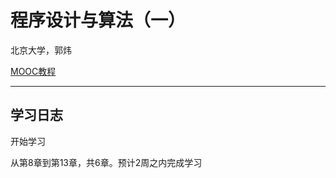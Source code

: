 # 程序设计与算法（一）

北京大学，郭炜

[MOOC教程](https://www.icourse163.org/learn/PKU-1001553023?tid=1470106552#/learn/announce)

-----------------------------------
## 学习日志

开始学习

从第8章到第13章，共6章。预计2周之内完成学习

